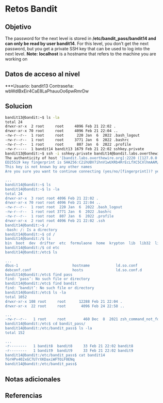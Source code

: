 # Retos Bandit

## Objetivo
The password for the next level is stored in **/etc/bandit_pass/bandit14 and can only be read by user bandit14**. For this level, you don’t get the next password, but you get a private SSH key that can be used to log into the next level. **Note:** **localhost** is a hostname that refers to the machine you are working on

## Datos de acceso al nivel
***Usuario: bandit13
Contraseña: wbWdlBxEir4CaE8LaPhauuOo6pwRmrDw
## Solucion
```bash
bandit13@bandit:~$ ls -la
total 24
drwxr-xr-x  2 root     root     4096 Feb 21 22:02 .
drwxr-xr-x 70 root     root     4096 Feb 21 22:04 ..
-rw-r--r--  1 root     root      220 Jan  6  2022 .bash_logout
-rw-r--r--  1 root     root     3771 Jan  6  2022 .bashrc
-rw-r--r--  1 root     root      807 Jan  6  2022 .profile
-rw-r-----  1 bandit14 bandit13 1679 Feb 21 22:02 sshkey.private
bandit13@bandit:~$ ssh -i sshkey.private bandit14@bandit.labs.overthewire.org -p 2220
The authenticity of host '[bandit.labs.overthewire.org]:2220 ([127.0.0.1]:2220)' can't be established.
ED25519 key fingerprint is SHA256:C2ihUBV7ihnV1wUXRb4RrEcLfXC5CXlhmAAM/urerLY.
This key is not known by any other names
Are you sure you want to continue connecting (yes/no/[fingerprint])? yes

...
bandit14@bandit:~$ ls
bandit14@bandit:~$ ls -la
total 24
drwxr-xr-x  3 root root 4096 Feb 21 22:02 .
drwxr-xr-x 70 root root 4096 Feb 21 22:04 ..
-rw-r--r--  1 root root  220 Jan  6  2022 .bash_logout
-rw-r--r--  1 root root 3771 Jan  6  2022 .bashrc
-rw-r--r--  1 root root  807 Jan  6  2022 .profile
drwxr-xr-x  2 root root 4096 Feb 21 22:02 .ssh
bandit14@bandit:~$ /
-bash: /: Is a directory
bandit14@bandit:~$ cd /
bandit14@bandit:/$ ls
bin  boot  dev  drifter  etc  formulaone  home  krypton  lib  lib32  lib64  libx32  lost+found  media  mnt  opt  proc  root  run  sbin  snap  srv  sys  tmp  usr  var
bandit14@bandit:/$ cd etc
bandit14@bandit:/etc$ ls

...
dbus-1                         hostname            ld.so.conf                  nanorc          rc0.d                   sudoers
debconf.conf                   hosts               ld.so.conf.d                needrestart     rc1.d                   sudoers.d
bandit14@bandit:/etc$ find pass
find: ‘pass’: No such file or directory
bandit14@bandit:/etc$ find bandit
find: ‘bandit’: No such file or directory
bandit14@bandit:/etc$ ls -la
total 1052
drwxr-xr-x 108 root     root      12288 Feb 21 22:04 .
drwxr-xr-x  22 root     root       4096 Feb 24 22:58 ..

...
-rw-r--r--   1 root     root        460 Dec  8  2021 zsh_command_not_found
bandit14@bandit:/etc$ cd bandit_pass/
bandit14@bandit:/etc/bandit_pass$ ls -la
total 152

...
-r--------   1 bandit8  bandit8     33 Feb 21 22:02 bandit8
-r--------   1 bandit9  bandit9     33 Feb 21 22:02 bandit9
bandit14@bandit:/etc/bandit_pass$ cat bandit14
fGrHPx402xGC7U7rXKDaxiWFTOiF0ENq
bandit14@bandit:/etc/bandit_pass$ 


```

## Notas adicionales
## Referencias

